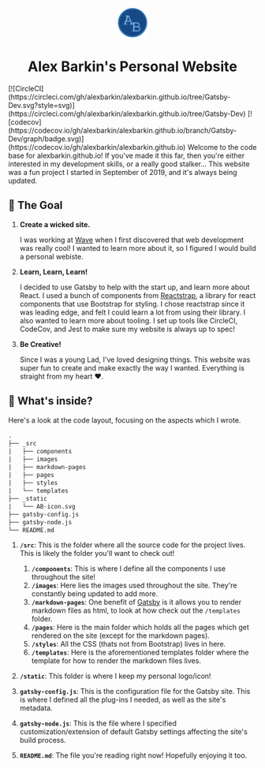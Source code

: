 <p align="center">
  <a href="alexbarkin.github.io">
    <img alt="Alex Barkin" src="./static/AB-icon.svg" width="60" />
  </a>
</p>
<h1 align="center">
  Alex Barkin's Personal Website
</h1>
[![CircleCI](https://circleci.com/gh/alexbarkin/alexbarkin.github.io/tree/Gatsby-Dev.svg?style=svg)](https://circleci.com/gh/alexbarkin/alexbarkin.github.io/tree/Gatsby-Dev) [![codecov](https://codecov.io/gh/alexbarkin/alexbarkin.github.io/branch/Gatsby-Dev/graph/badge.svg)](https://codecov.io/gh/alexbarkin/alexbarkin.github.io)
Welcome to the code base for alexbarkin.github.io!
If you've made it this far, then you're either interested in my development skills, or a really good stalker...
This website was a fun project I started in September of 2019, and it's always being updated.

## 🚀 The Goal

1.  **Create a wicked site.**

    I was working at [Wave](www.waveapps.com) when I first discovered that web development was really cool! I wanted to learn more about it, so I figured I would build a personal webiste.

2.  **Learn, Learn, Learn!**

    I decided to use Gatsby to help with the start up, and learn more about React. I used a bunch of components from [Reactstrap](https://reactstrap.github.io/), a library for react components that use Bootstrap for styling. I chose reactstrap since it was leading edge, and felt I could learn a lot from using their library. I also wanted to learn more about tooling. I set up tools like CircleCI, CodeCov, and Jest to make sure my website is always up to spec!

3.  **Be Creative!**

    Since I was a young Lad, I've loved designing things. This website was super fun to create and make exactly the way I wanted. Everything is straight from my heart ❤️.

## 🧐 What's inside?

Here's a look at the code layout, focusing on the aspects which I wrote.

    .
    ├── _src
    |   ├── components
    |   ├── images
    |   ├── markdown-pages
    |   ├── pages
    |   ├── styles
    |   └── templates
    ├── _static
    |   └── AB-icon.svg
    ├── gatsby-config.js
    ├── gatsby-node.js
    └── README.md

1.  **`/src`**: This is the folder where all the source code for the project lives. This is likely the folder you'll want to check out!

    1. **`/components`**: This is where I define all the components I use throughout the site!
    2. **`/images`**: Here lies the images used throughout the site. They're constantly being updated to add more.
    3. **`/markdown-pages`**: One benefit of [Gatsby](https://www.gatsbyjs.org) is it allows you to render markdown files as html, to look at how check out the `/templates` folder.
    4. **`/pages`**: Here is the main folder which holds all the pages which get rendered on the site (except for the markdown pages).
    5. **`/styles`**: All the CSS (thats not from Bootstrap) lives in here.
    6. **`/templates`**: Here is the aforementioned templates folder where the template for how to render the markdown files lives.

2)  **`/static`**: This folder is where I keep my personal logo/icon!

3)  **`gatsby-config.js`**: This is the configuration file for the Gatsby site. This is where I defined all the plug-ins I needed, as well as the site's metadata.

4)  **`gatsby-node.js`**: This is the file where I specified customization/extension of default Gatsby settings affecting the site's build process.

5)  **`README.md`**: The file you're reading right now! Hopefully enjoying it too.
